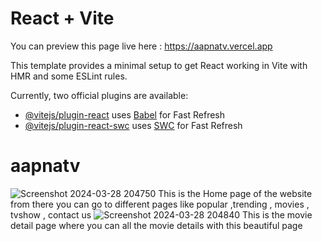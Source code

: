 # React + Vite
You can preview this page live here : https://aapnatv.vercel.app

This template provides a minimal setup to get React working in Vite with HMR and some ESLint rules.

Currently, two official plugins are available:

- [@vitejs/plugin-react](https://github.com/vitejs/vite-plugin-react/blob/main/packages/plugin-react/README.md) uses [Babel](https://babeljs.io/) for Fast Refresh
- [@vitejs/plugin-react-swc](https://github.com/vitejs/vite-plugin-react-swc) uses [SWC](https://swc.rs/) for Fast Refresh
# aapnatv
![Screenshot 2024-03-28 204750](https://github.com/Dilipcoder241/aapnatv/assets/121252937/ece8d27d-1d6a-4fcc-8aa8-24f13d0f12d1)
This is the Home page of the website from there you can go to different pages like popular ,trending , movies , tvshow , contact us 
![Screenshot 2024-03-28 204840](https://github.com/Dilipcoder241/aapnatv/assets/121252937/63916605-836c-4066-bb0c-fbd760128411)
This is the movie detail page where you can all the movie details with this beautiful page
